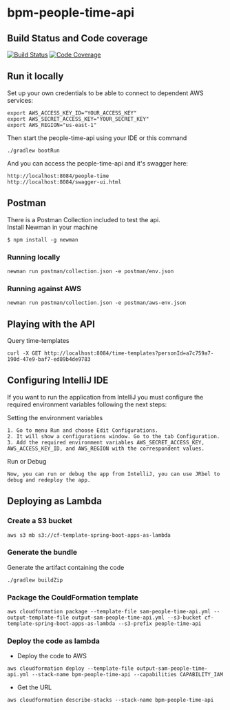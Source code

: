# bpm-people-time-api

## Build Status and Code coverage

[![Build Status](https://travis-ci.org/ioet/bpm-people-time-api.svg?branch=master)](https://travis-ci.org/ioet/bpm-people-time-api)
[![Code Coverage](https://codecov.io/gh/ioet/bpm-people-time-api/branch/master/graph/badge.svg)](https://codecov.io/gh/ioet/bpm-people-time-api)

## Run it locally

Set up your own credentials to be able to connect to dependent AWS services:

```
export AWS_ACCESS_KEY_ID="YOUR_ACCESS_KEY"
export AWS_SECRET_ACCESS_KEY="YOUR_SECRET_KEY"
export AWS_REGION="us-east-1"
```


Then start the people-time-api using your IDE or this command
```
./gradlew bootRun
```


And you can access the people-time-api and it's swagger here: 
```
http://localhost:8084/people-time
http://localhost:8084/swagger-ui.html
```

## Postman
There is a Postman Collection included to test the api.  
Install Newman in your machine
```
$ npm install -g newman
```

### Running locally
```
newman run postman/collection.json -e postman/env.json
```

### Running against AWS
```
newman run postman/collection.json -e postman/aws-env.json
```

## Playing with the API 
Query time-templates

```
curl -X GET http://localhost:8084/time-templates?personId=a7c759a7-190d-47e9-baf7-ed89b4de9783
```

## Configuring IntelliJ IDE
If you want to run the application from IntelliJ you must configure the required environment variables following the next steps:

Setting the environment variables

```
1. Go to menu Run and choose Edit Configurations.
2. It will show a configurations window. Go to the tab Configuration.
3. Add the required environment variables AWS_SECRET_ACCESS_KEY, AWS_ACCESS_KEY_ID, and AWS_REGION with the correspondent values.
```

Run or Debug

```
Now, you can run or debug the app from IntelliJ, you can use JRbel to debug and redeploy the app.
```

## Deploying as Lambda

### Create a S3 bucket
```
aws s3 mb s3://cf-template-spring-boot-apps-as-lambda
```

### Generate the bundle
Generate the artifact containing the code
```
./gradlew buildZip
```

### Package the CouldFormation template
```
aws cloudformation package --template-file sam-people-time-api.yml --output-template-file output-sam-people-time-api.yml --s3-bucket cf-template-spring-boot-apps-as-lambda --s3-prefix people-time-api
```

### Deploy the code as lambda

- Deploy the code to AWS
```
aws cloudformation deploy --template-file output-sam-people-time-api.yml --stack-name bpm-people-time-api --capabilities CAPABILITY_IAM
```

- Get the URL
```
aws cloudformation describe-stacks --stack-name bpm-people-time-api
```
